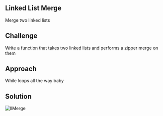 ## Linked List Merge
Merge two linked lists

## Challenge
Write a function that takes two linked lists and performs a zipper merge on them

## Approach
While loops all the way baby

## Solution
![llMerge](../../assets/llMerge.png)